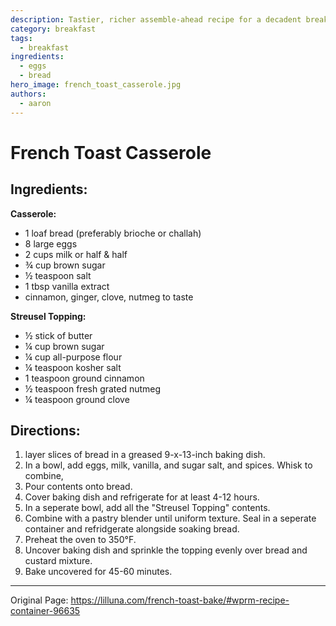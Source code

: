```yaml
---
description: Tastier, richer assemble-ahead recipe for a decadent breakfast,
category: breakfast
tags:
  - breakfast
ingredients:
  - eggs
  - bread
hero_image: french_toast_casserole.jpg
authors:
  - aaron
---
```


# French Toast Casserole

## Ingredients:

**Casserole:** 

  * 1 loaf bread (preferably brioche or challah)
  * 8 large eggs
  * 2 cups milk or half & half
  * ¾ cup brown sugar
  * ½ teaspoon salt
  * 1 tbsp vanilla extract
  * cinnamon, ginger, clove, nutmeg to taste

**Streusel Topping:** 

  * ½ stick of butter
  * ¼ cup brown sugar
  * ¼ cup all-purpose flour
  * ¼ teaspoon kosher salt
  * 1 teaspoon ground cinnamon
  * ½ teaspoon fresh grated nutmeg
  * ¼ teaspoon ground clove

## Directions:

1. layer slices of bread in a greased 9-x-13-inch baking dish.
2. In a bowl, add eggs, milk, vanilla, and sugar salt, and spices. Whisk to combine,
3. Pour contents onto bread.
4. Cover baking dish and refrigerate for at least 4-12 hours.
5. In a seperate bowl, add all the "Streusel Topping" contents. 
6. Combine with a pastry blender until uniform texture. Seal in a seperate container and refridgerate alongside soaking bread.
7. Preheat the oven to 350°F.
8. Uncover baking dish and sprinkle the topping evenly over bread and custard mixture.
9. Bake uncovered for 45-60 minutes. 

* * *

Original Page: <https://lilluna.com/french-toast-bake/#wprm-recipe-container-96635>

